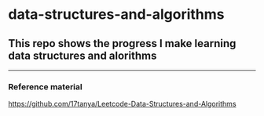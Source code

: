 # data-structures-and-algorithms
## This repo shows the progress I make learning data structures and alorithms
---
### Reference material
https://github.com/17tanya/Leetcode-Data-Structures-and-Algorithms
